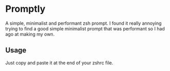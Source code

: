 # Promptly
A simple, minimalist and performant zsh prompt. I found it really annoying trying to find a good simple minimalist prompt that was performant so I had ago at making my own.

## Usage
Just copy and paste it at the end of your zshrc file.
